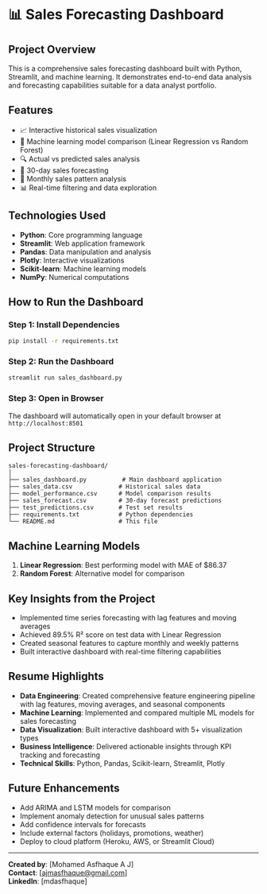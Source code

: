 # 📊 Sales Forecasting Dashboard

## Project Overview
This is a comprehensive sales forecasting dashboard built with Python, Streamlit, and machine learning. It demonstrates end-to-end data analysis and forecasting capabilities suitable for a data analyst portfolio.

## Features
- 📈 Interactive historical sales visualization
- 🎯 Machine learning model comparison (Linear Regression vs Random Forest)
- 🔍 Actual vs predicted sales analysis
- 🔮 30-day sales forecasting
- 📅 Monthly sales pattern analysis
- 📊 Real-time filtering and data exploration

## Technologies Used
- **Python**: Core programming language
- **Streamlit**: Web application framework
- **Pandas**: Data manipulation and analysis
- **Plotly**: Interactive visualizations
- **Scikit-learn**: Machine learning models
- **NumPy**: Numerical computations

## How to Run the Dashboard

### Step 1: Install Dependencies
```bash
pip install -r requirements.txt
```

### Step 2: Run the Dashboard
```bash
streamlit run sales_dashboard.py
```

### Step 3: Open in Browser
The dashboard will automatically open in your default browser at `http://localhost:8501`

## Project Structure
```
sales-forecasting-dashboard/
│
├── sales_dashboard.py          # Main dashboard application
├── sales_data.csv             # Historical sales data
├── model_performance.csv      # Model comparison results
├── sales_forecast.csv         # 30-day forecast predictions
├── test_predictions.csv       # Test set results
├── requirements.txt           # Python dependencies
└── README.md                  # This file
```

## Machine Learning Models
1. **Linear Regression**: Best performing model with MAE of $86.37
2. **Random Forest**: Alternative model for comparison

## Key Insights from the Project
- Implemented time series forecasting with lag features and moving averages
- Achieved 89.5% R² score on test data with Linear Regression
- Created seasonal features to capture monthly and weekly patterns
- Built interactive dashboard with real-time filtering capabilities

## Resume Highlights
- **Data Engineering**: Created comprehensive feature engineering pipeline with lag features, moving averages, and seasonal components
- **Machine Learning**: Implemented and compared multiple ML models for sales forecasting
- **Data Visualization**: Built interactive dashboard with 5+ visualization types
- **Business Intelligence**: Delivered actionable insights through KPI tracking and forecasting
- **Technical Skills**: Python, Pandas, Scikit-learn, Streamlit, Plotly

## Future Enhancements
- Add ARIMA and LSTM models for comparison
- Implement anomaly detection for unusual sales patterns
- Add confidence intervals for forecasts
- Include external factors (holidays, promotions, weather)
- Deploy to cloud platform (Heroku, AWS, or Streamlit Cloud)

---
**Created by**: [Mohamed Asfhaque A J]  
**Contact**: [ajmasfhaque@gmail.com]  
**LinkedIn**: [mdasfhaque]
